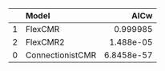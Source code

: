 |    | Model            |       AICw |
|---:|:-----------------|-----------:|
|  1 | FlexCMR          | 0.999985   |
|  2 | FlexCMR2         | 1.488e-05  |
|  0 | ConnectionistCMR | 6.8458e-57 |